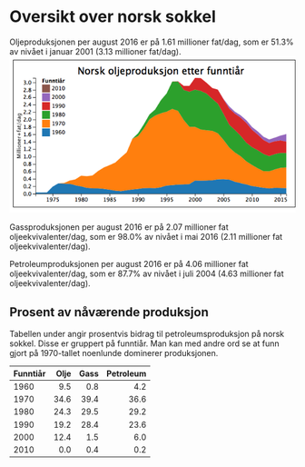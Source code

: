 # Oversikt over norsk sokkel


Oljeproduksjonen per august 2016 er på 1.61 millioner fat/dag, som er 51.3% av nivået i januar 2001 (3.13 millioner fat/dag).
![Screenshot](img/oil_production_yearly_12MMA_by_discovery_decade.png)

Gassproduksjonen per august 2016 er på 2.07 millioner fat oljeekvivalenter/dag, som er 98.0% av nivået i mai 2016 (2.11 millioner fat oljeekvivalenter/dag).

Petroleumproduksjonen per august 2016 er på 4.06 millioner fat oljeekvivalenter/dag, som er 87.7% av nivået i juli 2004 (4.63 millioner fat oljeekvivalenter/dag).


## Prosent av nåværende produksjon

Tabellen under angir prosentvis bidrag til petroleumsproduksjon på norsk sokkel. 
Disse er gruppert på funntiår.
Man kan med andre ord se at funn gjort på 1970-tallet noenlunde dominerer produksjonen. 


| Funntiår | Olje | Gass | Petroleum |
| ---- | ---: | ---: | ---: |
| 1960 | 9.5 | 0.8 | 4.2 |
| 1970 | 34.6 | 39.4 | 36.6 |
| 1980 | 24.3 | 29.5 | 29.2 |
| 1990 | 19.2 | 28.4 | 23.6 |
| 2000 | 12.4 | 1.5 | 6.0 |
| 2010 | 0.0 | 0.4 | 0.2 |
